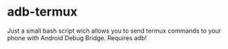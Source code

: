 # adb-termux
Just a small bash script wich allows you to send termux commands to your phone with Android Debug Bridge. Requires adb!
